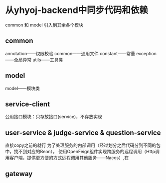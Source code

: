# 从yhyoj-backend中同步代码和依赖
common 和 model 引入到其余各个模块
## common
annotation——权限校验
common——通用文件
constant——常量
exception——全局异常
utils——工具类
## model
model——模块类

## service-client
公用接口模块：只存放接口(service)，不存放实现

## user-service & judge-service & question-service
直接copy之前的就行
为了处理服务的内部调用（经过划分之后代码分到不同的包中，找不到对应的Bean），
使用OpenFeign组件实现跨服务的远程调用（Http调用客户端，提供更方便的方式远程调用其他服务——Nacos）,在

## gateway
